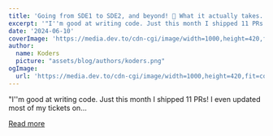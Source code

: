 ```yaml
---
title: 'Going from SDE1 to SDE2, and beyond! 🚀 What it actually takes.'
excerpt: '"I''m good at writing code. Just this month I shipped 11 PRs! I even updated most of my tickets on...'
date: '2024-06-10'
coverImage: 'https://media.dev.to/cdn-cgi/image/width=1000,height=420,fit=cover,gravity=auto,format=auto/https%3A%2F%2Fdev-to-uploads.s3.amazonaws.com%2Fuploads%2Farticles%2F414km87bw9mrgd83jcio.png'
author:
  name: Koders
  picture: "assets/blog/authors/koders.png"
ogImage:
  url: 'https://media.dev.to/cdn-cgi/image/width=1000,height=420,fit=cover,gravity=auto,format=auto/https%3A%2F%2Fdev-to-uploads.s3.amazonaws.com%2Fuploads%2Farticles%2F414km87bw9mrgd83jcio.png'
---
```


"I''m good at writing code. Just this month I shipped 11 PRs! I even updated most of my tickets on...

[Read more](https://dev.to/middleware/going-from-sde1-to-sde2-and-beyond-what-it-actually-takes-1cld)
